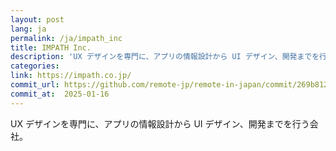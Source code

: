 ```yaml
---
layout: post
lang: ja
permalink: /ja/impath_inc
title: IMPATH Inc.
description: 'UX デザインを専門に、アプリの情報設計から UI デザイン、開発までを行う会社。'
categories: 
link: https://impath.co.jp/
commit_url: https://github.com/remote-jp/remote-in-japan/commit/269b8121aa196f71e3b6ae053662484bf0056892
commit_at:  2025-01-16
---
```


<p>UX デザインを専門に、アプリの情報設計から UI デザイン、開発までを行う会社。</p>
